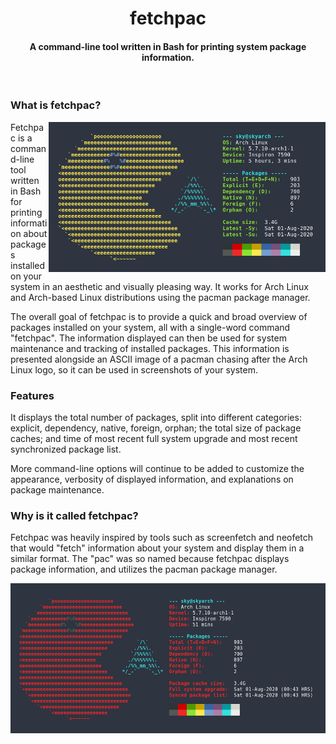 <h1 align="center">
  fetchpac
</h1>
<h4 align="center">A command-line tool written in Bash for printing system package information.</h4>
<br>

### What is fetchpac?

<img src="./assets/showcase/showcase_01.png" alt="" align="right" height="240px">

Fetchpac is a command-line tool written in Bash for printing information about packages installed on your system in an aesthetic and visually pleasing way. It works for Arch Linux and Arch-based Linux distributions using the pacman package manager.

The overall goal of fetchpac is to provide a quick and broad overview of packages installed on your system, all with a single-word command "fetchpac". The information displayed can then be used for system maintenance and tracking of installed packages. This information is presented alongside an ASCII image of a pacman chasing after the Arch Linux logo, so it can be used in screenshots of your system.

### Features

It displays the total number of packages, split into different categories: explicit, dependency, native, foreign, orphan; the total size of package caches; and time of most recent full system upgrade and most recent synchronized package list.

More command-line options will continue to be added to customize the appearance, verbosity of displayed information, and explanations on package maintenance.

### Why is it called fetchpac?

Fetchpac was heavily inspired by tools such as screenfetch and neofetch that would "fetch" information about your system and display them in a similar format. The "pac" was so named because fetchpac displays package information, and utilizes the pacman package manager.  

<p align="center">
  <img src="./assets/showcase/showcase_02.png" alt="" height="240">
</p>